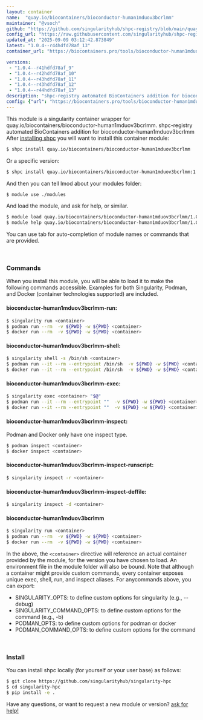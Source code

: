 ```yaml
---
layout: container
name:  "quay.io/biocontainers/bioconductor-human1mduov3bcrlmm"
maintainer: "@vsoch"
github: "https://github.com/singularityhub/shpc-registry/blob/main/quay.io/biocontainers/bioconductor-human1mduov3bcrlmm/container.yaml"
config_url: "https://raw.githubusercontent.com/singularityhub/shpc-registry/main/quay.io/biocontainers/bioconductor-human1mduov3bcrlmm/container.yaml"
updated_at: "2025-09-09 03:12:42.873849"
latest: "1.0.4--r44hdfd78af_13"
container_url: "https://biocontainers.pro/tools/bioconductor-human1mduov3bcrlmm"

versions:
 - "1.0.4--r41hdfd78af_9"
 - "1.0.4--r42hdfd78af_10"
 - "1.0.4--r43hdfd78af_11"
 - "1.0.4--r43hdfd78af_12"
 - "1.0.4--r44hdfd78af_13"
description: "shpc-registry automated BioContainers addition for bioconductor-human1mduov3bcrlmm"
config: {"url": "https://biocontainers.pro/tools/bioconductor-human1mduov3bcrlmm", "maintainer": "@vsoch", "description": "shpc-registry automated BioContainers addition for bioconductor-human1mduov3bcrlmm", "latest": {"1.0.4--r44hdfd78af_13": "sha256:a68dbe6670083886a0f19600d5fb582af5770525cbee55880d941293f57db12e"}, "tags": {"1.0.4--r41hdfd78af_9": "sha256:e7c32ab35e4b2b269a27b3dd4aa2781cca75cac423ad0651ce0753034e57ecd5", "1.0.4--r42hdfd78af_10": "sha256:6d8d4c67222dd894f43462dbd00591d38eb9016940f10e5e3b1c3ce46e19a58f", "1.0.4--r43hdfd78af_11": "sha256:517f528a52565c7e2067848604e10f3ed375df34e425b5dc9728d2a3ba353d83", "1.0.4--r43hdfd78af_12": "sha256:66cfb24b2f029a6e0f7961840ce055e3e6cebfe0be5de6f2a4b7e290dc84a75a", "1.0.4--r44hdfd78af_13": "sha256:a68dbe6670083886a0f19600d5fb582af5770525cbee55880d941293f57db12e"}, "docker": "quay.io/biocontainers/bioconductor-human1mduov3bcrlmm"}
---
```


This module is a singularity container wrapper for quay.io/biocontainers/bioconductor-human1mduov3bcrlmm.
shpc-registry automated BioContainers addition for bioconductor-human1mduov3bcrlmm
After [installing shpc](#install) you will want to install this container module:


```bash
$ shpc install quay.io/biocontainers/bioconductor-human1mduov3bcrlmm
```

Or a specific version:

```bash
$ shpc install quay.io/biocontainers/bioconductor-human1mduov3bcrlmm:1.0.4--r44hdfd78af_13
```

And then you can tell lmod about your modules folder:

```bash
$ module use ./modules
```

And load the module, and ask for help, or similar.

```bash
$ module load quay.io/biocontainers/bioconductor-human1mduov3bcrlmm/1.0.4--r44hdfd78af_13
$ module help quay.io/biocontainers/bioconductor-human1mduov3bcrlmm/1.0.4--r44hdfd78af_13
```

You can use tab for auto-completion of module names or commands that are provided.

<br>

### Commands

When you install this module, you will be able to load it to make the following commands accessible.
Examples for both Singularity, Podman, and Docker (container technologies supported) are included.

#### bioconductor-human1mduov3bcrlmm-run:

```bash
$ singularity run <container>
$ podman run --rm  -v ${PWD} -w ${PWD} <container>
$ docker run --rm  -v ${PWD} -w ${PWD} <container>
```

#### bioconductor-human1mduov3bcrlmm-shell:

```bash
$ singularity shell -s /bin/sh <container>
$ podman run --it --rm --entrypoint /bin/sh  -v ${PWD} -w ${PWD} <container>
$ docker run --it --rm --entrypoint /bin/sh  -v ${PWD} -w ${PWD} <container>
```

#### bioconductor-human1mduov3bcrlmm-exec:

```bash
$ singularity exec <container> "$@"
$ podman run --it --rm --entrypoint ""  -v ${PWD} -w ${PWD} <container> "$@"
$ docker run --it --rm --entrypoint ""  -v ${PWD} -w ${PWD} <container> "$@"
```

#### bioconductor-human1mduov3bcrlmm-inspect:

Podman and Docker only have one inspect type.

```bash
$ podman inspect <container>
$ docker inspect <container>
```

#### bioconductor-human1mduov3bcrlmm-inspect-runscript:

```bash
$ singularity inspect -r <container>
```

#### bioconductor-human1mduov3bcrlmm-inspect-deffile:

```bash
$ singularity inspect -d <container>
```



#### bioconductor-human1mduov3bcrlmm

```bash
$ singularity run <container>
$ podman run --rm  -v ${PWD} -w ${PWD} <container>
$ docker run --rm  -v ${PWD} -w ${PWD} <container>
```


In the above, the `<container>` directive will reference an actual container provided
by the module, for the version you have chosen to load. An environment file in the
module folder will also be bound. Note that although a container
might provide custom commands, every container exposes unique exec, shell, run, and
inspect aliases. For anycommands above, you can export:

 - SINGULARITY_OPTS: to define custom options for singularity (e.g., --debug)
 - SINGULARITY_COMMAND_OPTS: to define custom options for the command (e.g., -b)
 - PODMAN_OPTS: to define custom options for podman or docker
 - PODMAN_COMMAND_OPTS: to define custom options for the command

<br>

### Install

You can install shpc locally (for yourself or your user base) as follows:

```bash
$ git clone https://github.com/singularityhub/singularity-hpc
$ cd singularity-hpc
$ pip install -e .
```

Have any questions, or want to request a new module or version? [ask for help!](https://github.com/singularityhub/singularity-hpc/issues)